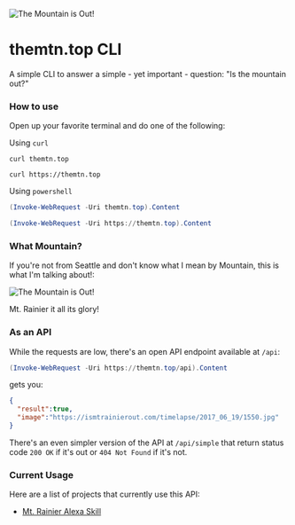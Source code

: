 ![The Mountain is Out!](http://i.imgur.com/f3aZZI9.png)

# themtn.top CLI
A simple CLI to answer a simple - yet important - question: "Is the mountain out?"

### How to use
Open up your favorite terminal and do one of the following:

Using `curl`
```curl
curl themtn.top
```
```curl
curl https://themtn.top
```
Using `powershell`
```powershell
(Invoke-WebRequest -Uri themtn.top).Content
```
```powershell
(Invoke-WebRequest -Uri https://themtn.top).Content
```

### What Mountain?
If you're not from Seattle and don't know what I mean by Mountain, this is what I'm talking about!:

![The Mountain is Out!](http://media-cache-ec0.pinimg.com/736x/32/0d/cd/320dcdbdcb002671cd13b0641e3cfbe5.jpg)

Mt. Rainier it all its glory!

### As an API
While the requests are low, there's an open API endpoint available at `/api`:

```powershell
(Invoke-WebRequest -Uri https://themtn.top/api).Content
```
gets you:
```json
{
  "result":true,
  "image":"https://ismtrainierout.com/timelapse/2017_06_19/1550.jpg"
}
```

There's an even simpler version of the API at `/api/simple` that return status code `200 OK` if it's out or `404 Not Found` if it's not.

### Current Usage

Here are a list of projects that currently use this API:

* [Mt. Rainier Alexa Skill](https://www.amazon.com/Tyler-Leonhardt-Mt-Rainier/dp/B072KGC5B1/ref=sr_1_1?s=digital-skills&ie=UTF8&qid=1497914199&sr=1-1&keywords=Mt+Rainier)
